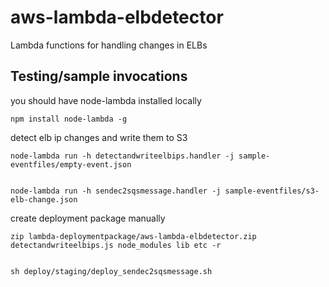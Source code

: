 # aws-lambda-elbdetector
Lambda functions for handling changes in ELBs


## Testing/sample invocations

you should have node-lambda installed locally

    npm install node-lambda -g

detect elb ip changes and write them to S3

    node-lambda run -h detectandwriteelbips.handler -j sample-eventfiles/empty-event.json


    node-lambda run -h sendec2sqsmessage.handler -j sample-eventfiles/s3-elb-change.json


create deployment package manually

    zip lambda-deploymentpackage/aws-lambda-elbdetector.zip detectandwriteelbips.js node_modules lib etc -r


    sh deploy/staging/deploy_sendec2sqsmessage.sh
